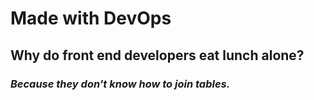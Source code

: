 
**<h1>Made with DevOps</h1>**
**<h2>Why do front end developers eat lunch alone?</h2>***<h3>Because they don't know how to join tables.</h3>*